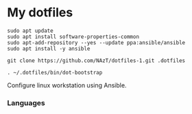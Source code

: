 # My dotfiles


    sudo apt update
    sudo apt install software-properties-common
    sudo apt-add-repository --yes --update ppa:ansible/ansible
    sudo apt install -y ansible
    
    git clone https://github.com/NAzT/dotfiles-1.git .dotfiles

    . ~/.dotfiles/bin/dot-bootstrap
    

    
Configure linux workstation using Ansible.

### Languages
